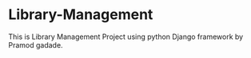 # Library-Management
This is Library Management Project using python Django framework by Pramod gadade.
